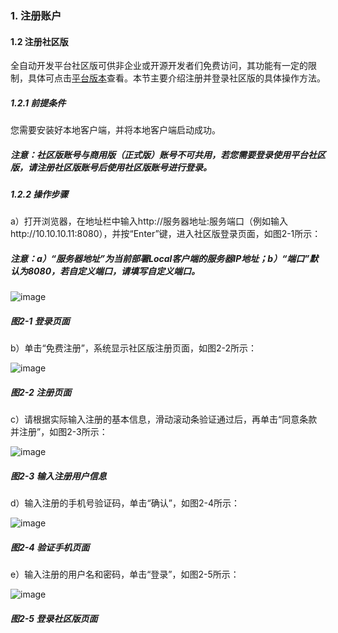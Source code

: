 ### 1. 注册账户

#### 1.2 注册社区版

全自动开发平台社区版可供非企业或开源开发者们免费访问，其功能有一定的限制，具体可点击[平台版本](https://feisuanyz.com/platformVersion/?productCategoryId=5f8deeb2dc018d0008854ace&id=flowv)查看。本节主要介绍注册并登录社区版的具体操作方法。

##### 1.2.1 前提条件

您需要安装好本地客户端，并将本地客户端启动成功。

##### 注意：社区版账号与商用版（正式版）账号不可共用，若您需要登录使用平台社区版，请注册社区版账号后使用社区版账号进行登录。

##### 1.2.2 操作步骤

a）打开浏览器，在地址栏中输入http://服务器地址:服务端口（例如输入http://10.10.10.11:8080），并按“Enter”键，进入社区版登录页面，如图2-1所示：

##### 注意：a）“服务器地址”为当前部署Local客户端的服务器IP地址；b）“端口”默认为8080，若自定义端口，请填写自定义端口。

![image](https://user-images.githubusercontent.com/79617492/174043854-060da814-f408-4a70-84d9-8fd75f7684b9.png)

##### 图2-1 登录页面

b）单击“免费注册”，系统显示社区版注册页面，如图2-2所示：

![image](https://user-images.githubusercontent.com/79617492/174043900-6ee69fa5-3d71-4e2c-8470-42bd8de447fb.png)

##### 图2-2 注册页面

c）请根据实际输入注册的基本信息，滑动滚动条验证通过后，再单击“同意条款并注册”，如图2-3所示：

![image](https://user-images.githubusercontent.com/79617492/174043918-096bc5c9-33fc-416e-bdbf-fbdbd08d9f17.png)

##### 图2-3 输入注册用户信息

d）输入注册的手机号验证码，单击“确认”，如图2-4所示：

![image](https://user-images.githubusercontent.com/79617492/174043942-441c2b20-8a9f-4a40-8859-b57649ca836f.png)

##### 图2-4 验证手机页面

e）输入注册的用户名和密码，单击“登录”，如图2-5所示：

![image](https://user-images.githubusercontent.com/79617492/174043964-5d87d605-de5d-465e-a0c1-23ebc2d67e1a.png)

##### 图2-5 登录社区版页面
